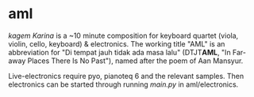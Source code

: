 # aml

*kagem Karina* is a ~10 minute composition for keyboard quartet (viola, violin, cello, keyboard) & electronics. The working title "AML" is an abbreviation for "Di tempat jauh tidak ada masa lalu" (DTJT**AML**, "In Far-away Places There Is No Past"), named after the poem of Aan Mansyur.

Live-electronics require pyo, pianoteq 6 and the relevant samples. Then electronics can be started through running *main.py* in aml/electronics.
